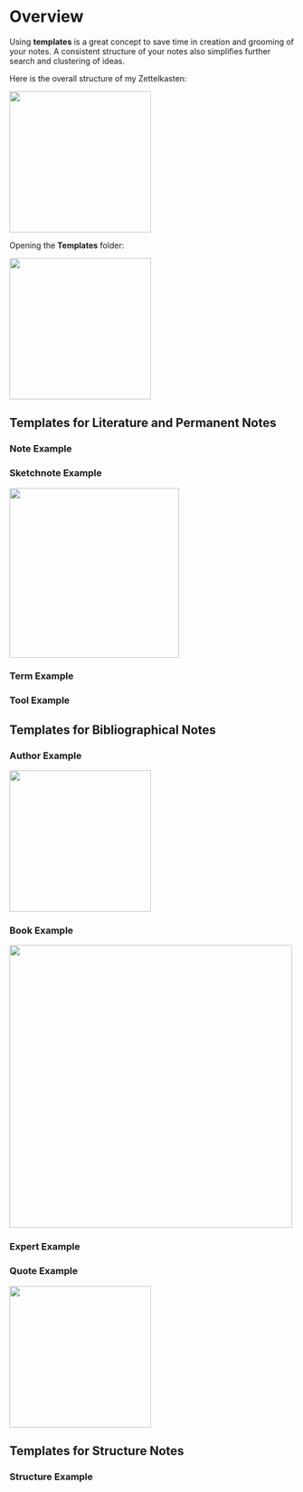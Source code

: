 # Overview

Using **templates** is a great concept to save time in creation and grooming of your notes. A consistent structure of your notes also simplifies further search and clustering of ideas.

Here is the overall structure of my Zettelkasten:

<img src="/Visuals/folders.jpg" width="250" />

Opening the **Templates** folder:

<img src="/Visuals/folders_templates.PNG" width="250" />


## Templates for Literature and Permanent Notes
### Note Example
### Sketchnote Example
<img src="/Visuals/sketchnote_template.jpg" width="300" />

### Term Example
### Tool Example

## Templates for Bibliographical Notes
### Author Example
<img src="/Visuals/author_template_example.jpg" width="250" />

### Book Example
<img src="/Visuals/book_template_example.jpg" width="500" />

### Expert Example
### Quote Example
<img src="/Visuals/quote_template_example.jpg" width="250" />

## Templates for Structure Notes
### Structure Example

